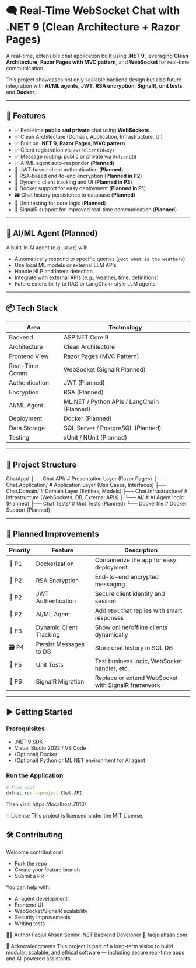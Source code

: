 # 🗨️ Real-Time WebSocket Chat with .NET 9 (Clean Architecture + Razor Pages)

A real-time, extensible chat application built using **.NET 9**, leveraging **Clean Architecture**, **Razor Pages with MVC pattern**, and **WebSocket** for real-time communication.

This project showcases not only scalable backend design but also future integration with **AI/ML agents**, **JWT**, **RSA encryption**, **SignalR**, **unit tests**, and **Docker**.

---

## 🚀 Features

- ✅ Real-time **public and private** chat using **WebSockets**
- ✅ Clean Architecture (Domain, Application, Infrastructure, UI)
- ✅ Built on **.NET 9**, **Razor Pages**, **MVC pattern**
- ✅ Client registration via `/ws?clientId=xyz`
- ✅ Message routing: public or private via `@clientId`
- ✅ AI/ML agent auto-responder (**Planned**)
- 🔐 JWT-based client authentication (**Planned**)
- 🔐 RSA-based end-to-end encryption (**Planned in P2**)
- 🧩 Dynamic client tracking and UI (**Planned in P3**)
- 🐳 Docker support for easy deployment (**Planned in P1**)
- 🗃️ Chat history persistence to database (**Planned**)
- 🧪 Unit testing for core logic (**Planned**)
- 🔄 SignalR support for improved real-time communication (**Planned**)

---

## 🤖 AI/ML Agent (Planned)

A built-in AI agent (e.g., `@Bot`) will:

- Automatically respond to specific queries (`@Bot what is the weather?`)
- Use local ML models or external LLM APIs
- Handle NLP and intent detection
- Integrate with external APIs (e.g., weather, time, definitions)
- Future extensibility to RAG or LangChain-style LLM agents

---

## 📦 Tech Stack

| Area              | Technology                               |
|-------------------|-------------------------------------------|
| Backend           | ASP.NET Core 9                            |
| Architecture      | Clean Architecture                        |
| Frontend View     | Razor Pages (MVC Pattern)                 |
| Real-Time Comm    | WebSocket (SignalR Planned)               |
| Authentication    | JWT (Planned)                             |
| Encryption        | RSA (Planned)                             |
| AI/ML Agent       | ML.NET / Python APIs / LangChain (Planned)|
| Deployment        | Docker (Planned)                          |
| Data Storage      | SQL Server / PostgreSQL (Planned)         |
| Testing           | xUnit / NUnit (Planned)                   |

---

## 📁 Project Structure
ChatApp/
├── Chat.API/ # Presentation Layer (Razor Pages)
├── Chat.Application/ # Application Layer (Use Cases, Interfaces)
├── Chat.Domain/ # Domain Layer (Entities, Models)
├── Chat.Infrastructure/ # Infrastructure (WebSockets, DB, External APIs)
│ └── AI/ # AI Agent logic (Planned)
├── Chat.Tests/ # Unit Tests (Planned)
└── Dockerfile # Docker Support (Planned)


---

## 🔧 Planned Improvements

| Priority | Feature                              | Description                                        |
|----------|--------------------------------------|----------------------------------------------------|
| 🐳 P1     | Dockerization                        | Containerize the app for easy deployment           |
| 🔐 P2     | RSA Encryption                       | End-to-end encrypted messaging                     |
| 🔐 P2     | JWT Authentication                   | Secure client identity and session                 |
| 🤖 P2     | AI/ML Agent                          | Add `@Bot` that replies with smart responses       |
| 🧠 P3     | Dynamic Client Tracking              | Show online/offline clients dynamically            |
| 🗃️ P4     | Persist Messages to DB               | Store chat history in SQL DB                       |
| 🧪 P5     | Unit Tests                           | Test business logic, WebSocket handler, etc.       |
| 🔄 P6     | SignalR Migration                    | Replace or extend WebSocket with SignalR framework |

---

## ▶️ Getting Started

### Prerequisites

- [.NET 9 SDK](https://dotnet.microsoft.com/)
- Visual Studio 2022 / VS Code
- (Optional) Docker
- (Optional) Python or ML.NET environment for AI agent

### Run the Application

```bash
# From root
dotnet run --project Chat.API
````
Then visit:
https://localhost:7016/

💡 License
This project is licensed under the MIT License.

## 🛠️ Contributing

Welcome contributions!

- Fork the repo  
- Create your feature branch  
- Submit a PR  

You can help with:

- AI agent development  
- Frontend UI  
- WebSocket/SignalR scalability  
- Security improvements  
- Writing tests  

👨‍💻 Author
Faojul Ahsan
Senior .NET Backend Developer
🔗 faojulahsan.com

📣 Acknowledgments
This project is part of a long-term vision to build modular, scalable, and ethical software — including secure real-time apps and AI-powered assistants.
